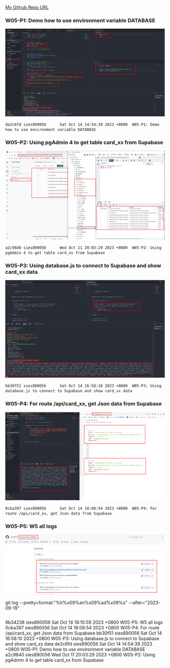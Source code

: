 [My Github Repo URL](https://github.com/sies890056/1121-wp1-demo-211418032/tree/main)

### W05-P1: Demo how to use environment variable DATABASE

![](w05-p1.png)

```
de2c6fd sies890056      Sat Oct 14 14:54:39 2023 +0800  W05-P1: Demo how to use environment variable DATABASE

```
### W05-P2: Using pgAdmin 4 to get table card_xx from Supabase

![](w05-p2.png)

```
a2c9840 sies890056      Wed Oct 11 20:03:29 2023 +0800  W05-P2: Using pgAdmin 4 to get table card_xx from Supabase
```
### W05-P3: Using database.js to connect to Supabase and show card_xx data

![](w05-p3.png)

```
bb30f51 sies890056      Sat Oct 14 16:58:10 2023 +0800  W05-P3: Using database.js to connect to Supabase and show card_xx data

```

### W05-P4: For route /api/card_xx, get Json data from Supabase

![](w05-p4.png)

```
0cba397 sies890056      Sat Oct 14 18:08:54 2023 +0800  W05-P4: For route /api/card_xx, get Json data from Supabase

```

### W05-P5: W5 all logs
 
![](w05-p5.png)

git log --pretty=format:"%h%x09%an%x09%ad%x09%s" --after="2023-09-19"

```

```
9b34238 sies890056      Sat Oct 14 18:10:59 2023 +0800  W05-P5: W5 all logs
0cba397 sies890056      Sat Oct 14 18:08:54 2023 +0800  W05-P4: For route /api/card_xx, get Json data from Supabase
bb30f51 sies890056      Sat Oct 14 16:58:10 2023 +0800  W05-P3: Using database.js to connect to Supabase and show card_xx data
de2c6fd sies890056      Sat Oct 14 14:54:39 2023 +0800  W05-P1: Demo how to use environment variable DATABASE
a2c9840 sies890056      Wed Oct 11 20:03:29 2023 +0800  W05-P2: Using pgAdmin 4 to get table card_xx from Supabase




```

```